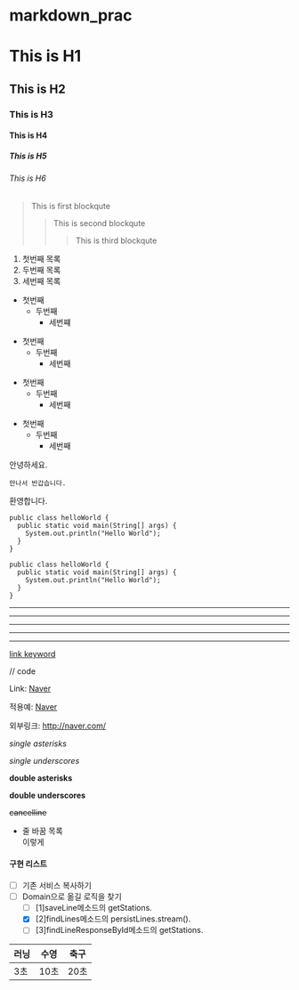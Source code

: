 # markdown_prac

# This is H1
## This is H2
### This is H3
#### This is H4
##### This is H5
###### This is H6

> This is first blockqute
>  > This is second blockqute
>  >  > This is third blockqute

1. 첫번째 목록
2. 두번째 목록
3. 세번째 목록

* 첫번째
  * 두번째
    * 세번쨰

+ 첫번째
  + 두번째
    + 세번째
   
- 첫번째
  - 두번째
    - 세번째

* 첫번째
  + 두번째
    - 세번째

안녕하세요.

    만나서 반갑습니다.
  
환영합니다.


<pre><code>public class helloWorld {
  public static void main(String[] args) {
    System.out.println("Hello World");
  }
}
</code></pre>

```
public class helloWorld {
  public static void main(String[] args) {
    System.out.println("Hello World");
  }
}
```

* * *

***

*****

- - -

----------------------------

[link keyword][id]

[id]: URL "Link Keyword Here"

// code

Link: [Naver][naverlink]

[naverlink]: https://www.naver.com/

적용예: [Naver](https://www.naver.com "Naver link")

외부링크: <http://naver.com/>

*single asterisks*

_single underscores_

**double asterisks**

__double underscores__

~~cancelline~~

* 줄 바꿈 목록   
이렇게

#### 구현 리스트   
- [ ] 기존 서비스 복사하기
- [ ] Domain으로 옮길 로직을 찾기
    - [ ] [1]saveLine메소드의 getStations.
    - [x] [2]findLines메소드의 persistLines.stream().
    - [ ] [3]findLineResponseById메소드의 getStations.

|러닝|수영|축구|
|-|-|-|
|3초|10초|20초|
